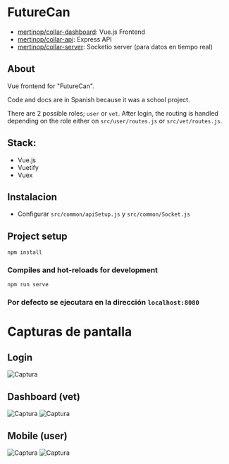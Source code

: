# FutureCan
- [mertinop/collar-dashboard](https://github.com/mertinop/collar-dashboard): Vue.js Frontend
- [mertinop/collar-api](https://github.com/mertinop/collar-api): Express API
- [mertinop/collar-server](https://github.com/mertinop/collar-server): Socketio server (para datos en tiempo real)

## About
Vue frontend for "FutureCan".

Code and docs are in Spanish because it was a school project. 

There are 2 possible roles; `user` or `vet`. After login, the routing is handled depending on the role either on `src/user/routes.js` or `src/vet/routes.js`.

Stack: 
-
- Vue.js
- Vuetify
- Vuex


## Instalacion
 - Configurar `src/common/apiSetup.js` y `src/common/Socket.js`
 
## Project setup
```
npm install
```
 
### Compiles and hot-reloads for development
```
npm run serve
```
### Por defecto se ejecutara en la dirección `localhost:8080`

# Capturas de pantalla
## Login
![Captura](screens/1.png?raw=true "Captura")
## Dashboard (vet)
![Captura](screens/2.png?raw=true "Captura")
![Captura](screens/3.png?raw=true "Captura")
## Mobile (user)
![Captura](screens/4.png?raw=true "Captura")
![Captura](screens/5.png?raw=true "Captura")
<!--
### Compiles and minifies for production
```
npm run build
```

### Run your tests
```
npm run test
```

### Lints and fixes files
```
npm run lint
``` -->
